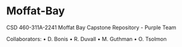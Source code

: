 # Moffat-Bay
CSD 460-311A-2241 Moffat Bay Capstone Repository - Purple Team

Collaborators: 
•	D. Bonis 
•	R. Duvall
•	M. Guthman
•	O. Tsolmon
